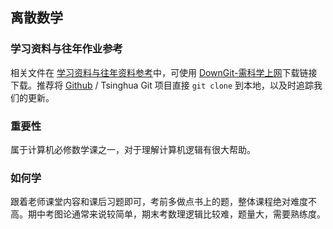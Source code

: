 ## 离散数学

### 学习资料与往年作业参考

相关文件在 [学习资料与往年资料参考](https://github.com/Open-DA/OpenDA/tree/main/A_%E5%9F%BA%E7%A1%80%E8%AF%BE%E7%A8%8B/%E7%A6%BB%E6%95%A3%E6%95%B0%E5%AD%A6)中，可使用 [DownGit-需科学上网](https://tool.mkblog.cn/downgit/#/home?url=https://github.com/Open-DA/OpenDA/tree/main/A_%E5%9F%BA%E7%A1%80%E8%AF%BE%E7%A8%8B/%E7%A6%BB%E6%95%A3%E6%95%B0%E5%AD%A6)下载链接下载。推荐将 [Github](https://github.com/Open-DA/OpenDA) / Tsinghua Git 项目直接 `git clone` 到本地，以及时追踪我们的更新。

### 重要性

属于计算机必修数学课之一，对于理解计算机逻辑有很大帮助。

### 如何学

跟着老师课堂内容和课后习题即可，考前多做点书上的题，整体课程绝对难度不高。期中考图论通常来说较简单，期末考数理逻辑比较难，题量大，需要熟练度。